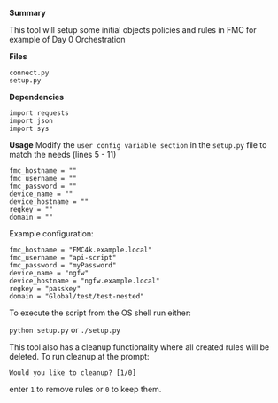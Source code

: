 **Summary**

This tool will setup some initial objects policies and rules in FMC for example of Day 0 Orchestration

**Files**
```
connect.py
setup.py
```

**Dependencies**
```
import requests
import json
import sys
```

**Usage**
Modify the `user config variable section` in the `setup.py` file to match the needs  (lines 5 - 11)
```
fmc_hostname = ""
fmc_username = ""
fmc_password = ""
device_name = ""
device_hostname = ""
regkey = ""
domain = ""
```

Example configuration:

```
fmc_hostname = "FMC4k.example.local"
fmc_username = "api-script"
fmc_password = "myPassword"
device_name = "ngfw"
device_hostname = "ngfw.example.local"
regkey = "passkey"
domain = "Global/test/test-nested"
```

To execute the script from the OS shell run either:

`python setup.py`
or
`./setup.py`

This tool also has a cleanup functionality where all created rules will be deleted. To run cleanup at the prompt:

`Would you like to cleanup? [1/0]`

enter `1` to remove rules or `0` to keep them.
